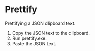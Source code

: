 # Prettify

Prettifying a JSON clipboard text.

1. Copy the JSON text to the clipboard.
2. Run prettify.exe.
3. Paste the JSON text.
